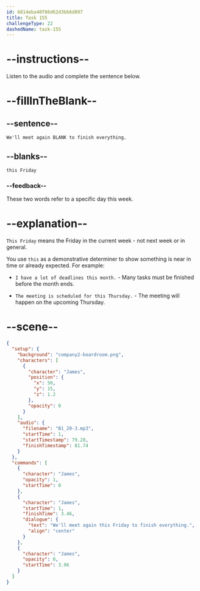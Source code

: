```yaml
---
id: 6814eba40f86d62d3bb6d897
title: Task 155
challengeType: 22
dashedName: task-155
---
```


<!-- (Audio) James: We'll meet again this Friday to finish everything. -->

# --instructions--

Listen to the audio and complete the sentence below.

# --fillInTheBlank--

## --sentence--

`We'll meet again BLANK to finish everything.`

## --blanks--

`this Friday`

### --feedback--

These two words refer to a specific day this week.

# --explanation--

`This Friday` means the Friday in the current week - not next week or in general.

You use `this` as a demonstrative determiner to show something is near in time or already expected. For example:

- `I have a lot of deadlines this month.` - Many tasks must be finished before the month ends.

- `The meeting is scheduled for this Thursday.` - The meeting will happen on the upcoming Thursday.

# --scene--

```json
{
  "setup": {
    "background": "company2-boardroom.png",
    "characters": [
      {
        "character": "James",
        "position": {
          "x": 50,
          "y": 15,
          "z": 1.2
        },
        "opacity": 0
      }
    ],
    "audio": {
      "filename": "B1_20-3.mp3",
      "startTime": 1,
      "startTimestamp": 79.28,
      "finishTimestamp": 81.74
    }
  },
  "commands": [
    {
      "character": "James",
      "opacity": 1,
      "startTime": 0
    },
    {
      "character": "James",
      "startTime": 1,
      "finishTime": 3.46,
      "dialogue": {
        "text": "We'll meet again this Friday to finish everything.",
        "align": "center"
      }
    },
    {
      "character": "James",
      "opacity": 0,
      "startTime": 3.96
    }
  ]
}
```
